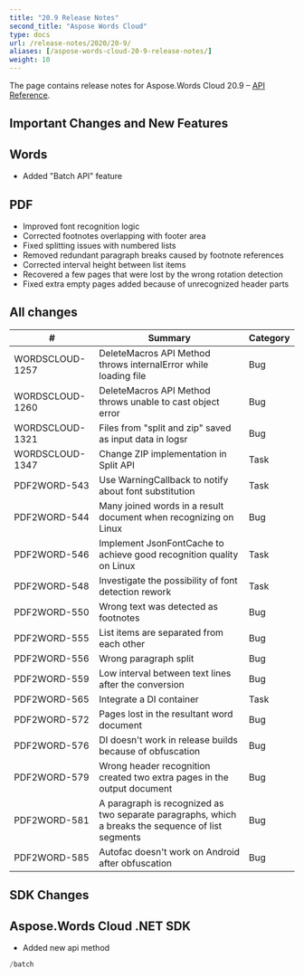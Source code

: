 ```yaml
---
title: "20.9 Release Notes"
second_title: "Aspose Words Cloud"
type: docs
url: /release-notes/2020/20-9/
aliases: [/aspose-words-cloud-20-9-release-notes/]
weight: 10
---
```


The page contains release notes for Aspose.Words Cloud 20.9 – [API Reference](https://apireference.aspose.cloud/words/).

## Important Changes and New Features

## Words

- Added "Batch API" feature

## PDF

- Improved font recognition logic
- Corrected footnotes overlapping with footer area
- Fixed splitting issues with numbered lists
- Removed redundant paragraph breaks caused by footnote references
- Corrected interval height between list items
- Recovered a few pages that were lost by the wrong rotation detection
- Fixed extra empty pages added because of unrecognized header parts

## All changes

| #               | Summary                                                                                            | Category |
|-----------------|----------------------------------------------------------------------------------------------------|----------|
| WORDSCLOUD-1257 | DeleteMacros API Method throws internalError while loading file                                    | Bug      |
| WORDSCLOUD-1260 | DeleteMacros API Method throws unable to cast object error                                         | Bug      |
| WORDSCLOUD-1321 | Files from "split and zip" saved as input data in logsr                                            | Bug      |
| WORDSCLOUD-1347 | Change ZIP implementation in Split API                                                             | Task     |
| PDF2WORD-543    | Use WarningCallback to notify about font substitution                                              | Task     |
| PDF2WORD-544    | Many joined words in a result document when recognizing on Linux                                   | Bug      |
| PDF2WORD-546    | Implement JsonFontCache to achieve good recognition quality on Linux                               | Task     |
| PDF2WORD-548    | Investigate the possibility of font detection rework                                               | Task     |
| PDF2WORD-550    | Wrong text was detected as footnotes                                                               | Bug      |
| PDF2WORD-555    | List items are separated from each other                                                           | Bug      |
| PDF2WORD-556    | Wrong paragraph split                                                                              | Bug      |
| PDF2WORD-559    | Low interval between text lines after the conversion                                               | Bug      |
| PDF2WORD-565    | Integrate a DI container                                                                           | Task     |
| PDF2WORD-572    | Pages lost in the resultant word document                                                          | Bug      |
| PDF2WORD-576    | DI doesn't work in release builds because of obfuscation                                           | Bug      |
| PDF2WORD-579    | Wrong header recognition created two extra pages in the output document                            | Bug      |
| PDF2WORD-581    | A paragraph is recognized as two separate paragraphs, which a breaks the sequence of list segments | Bug      |
| PDF2WORD-585    | Autofac doesn't work on Android after obfuscation                                                  | Bug      |

## SDK Changes

## Aspose.Words Cloud .NET SDK

- Added new api method

```C#
/batch
```


